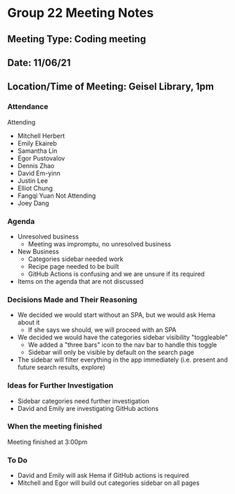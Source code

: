 # <team name> Group 22 Meeting Notes

## Meeting Type: Coding meeting

## Date: 11/06/21

## Location/Time of Meeting: Geisel Library, 1pm

### Attendance

Attending

- Mitchell Herbert
- Emily Ekaireb
- Samantha Lin
- Egor Pustovalov
- Dennis Zhao
- David Em-yinn
- Justin Lee
- Elliot Chung
- Fangqi Yuan
  Not Attending
- Joey Dang

### Agenda

- Unresolved business
  - Meeting was impromptu, no unresolved business
- New Business
  - Categories sidebar needed work
  - Recipe page needed to be built
  - GitHub Actions is confusing and we are unsure if its required
- Items on the agenda that are not discussed

### Decisions Made and Their Reasoning

- We decided we would start without an SPA, but we would ask Hema about it
  - If she says we should, we will proceed with an SPA
- We decided we would have the categories sidebar visibility "toggleable"
  - We added a "three bars" icon to the nav bar to handle this toggle
  - Sidebar will only be visible by default on the search page
- The sidebar will filter everything in the app immediately (i.e. present and future search results, explore)

### Ideas for Further Investigation

- Sidebar categories need further investigation
- David and Emily are investigating GitHub actions

### When the meeting finished

Meeting finished at 3:00pm

### To Do

- David and Emily will ask Hema if GitHub actions is required
- Mitchell and Egor will build out categories sidebar on all pages

